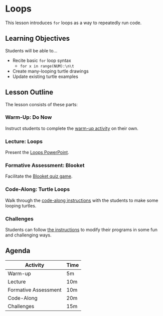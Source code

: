 # Loops
This lesson introduces `for` loops as a way to repeatedly run code.

## Learning Objectives
Students will be able to...

- Recite basic `for` loop syntax
  - `for x in range(NUM):\n\t`
- Create many-looping turtle drawings
- Update existing turtle examples

## Lesson Outline
The lesson consists of these parts:

### Warm-Up: Do Now
Instruct students to complete the [warm-up activity](WarmUpLoops.md) on their own.

### Lecture: Loops
Present the [Loops PowerPoint](Loops.pptx).

### Formative Assessment: Blooket
Facilitate the [Blooket quiz game](https://dashboard.blooket.com/set/659c0ae647d83f451d6ecaf0).

### Code-Along: Turtle Loops
Walk through the [code-along instructions](CodeAlongLoops.md) with the students to make some looping turtles.

### Challenges
Students can follow [the instructions](ChallengesLoops.md) to modify their programs in some fun and challenging ways.

## Agenda

| Activity | Time |
|-|-|
| Warm-up | 5m |
| Lecture | 10m |
| Formative Assessment | 10m |
| Code-Along | 20m |
| Challenges | 15m |
